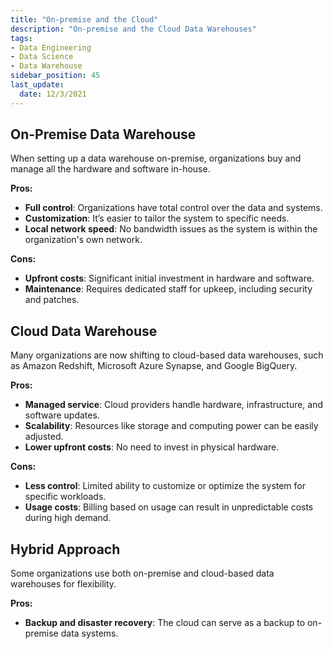 ```yaml
---
title: "On-premise and the Cloud"
description: "On-premise and the Cloud Data Warehouses"
tags: 
- Data Engineering
- Data Science
- Data Warehouse
sidebar_position: 45
last_update:
  date: 12/3/2021
---
```


## On-Premise Data Warehouse

When setting up a data warehouse on-premise, organizations buy and manage all the hardware and software in-house.

**Pros:**

- **Full control**: Organizations have total control over the data and systems.
- **Customization**: It’s easier to tailor the system to specific needs.
- **Local network speed**: No bandwidth issues as the system is within the organization's own network.

**Cons:**

- **Upfront costs**: Significant initial investment in hardware and software.
- **Maintenance**: Requires dedicated staff for upkeep, including security and patches.

## Cloud Data Warehouse

Many organizations are now shifting to cloud-based data warehouses, such as Amazon Redshift, Microsoft Azure Synapse, and Google BigQuery.

**Pros:**

- **Managed service**: Cloud providers handle hardware, infrastructure, and software updates.
- **Scalability**: Resources like storage and computing power can be easily adjusted.
- **Lower upfront costs**: No need to invest in physical hardware.

**Cons:**

- **Less control**: Limited ability to customize or optimize the system for specific workloads.
- **Usage costs**: Billing based on usage can result in unpredictable costs during high demand.

## Hybrid Approach

Some organizations use both on-premise and cloud-based data warehouses for flexibility.

**Pros:**

- **Backup and disaster recovery**: The cloud can serve as a backup to on-premise data systems.
